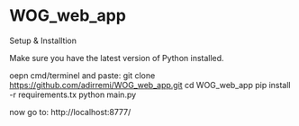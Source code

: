 # WOG_web_app

Setup & Installtion

Make sure you have the latest version of Python installed.

oepn cmd/terminel  and paste:
git clone https://github.com/adirremi/WOG_web_app.git
cd WOG_web_app
pip install -r requirements.tx
python main.py
  
  now go to:
  http://localhost:8777/
  
